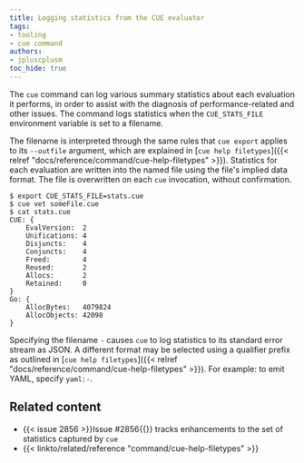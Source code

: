 ```yaml
---
title: Logging statistics from the CUE evaluator
tags:
- tooling
- cue command
authors:
- jpluscplusm
toc_hide: true
---
```


The `cue` command can log various summary statistics about each evaluation it
performs, in order to assist with the diagnosis of performance-related and
other issues. The command logs statistics when the `CUE_STATS_FILE` environment
variable is set to a filename.

The filename is interpreted through the same rules that `cue export` applies to
its `--outfile` argument, which are explained in
[`cue help filetypes`]({{< relref "docs/reference/command/cue-help-filetypes" >}}).
Statistics for each evaluation are written into the named file using the file's
implied data format.
The file is overwritten on each `cue` invocation, without confirmation.

```text { title="TERMINAL" type="terminal" codeToCopy="ZXhwb3J0IENVRV9TVEFUU19GSUxFPXN0YXRzLmN1ZQpjdWUgdmV0IHNvbWVGaWxlLmN1ZQpjYXQgc3RhdHMuY3Vl" }
$ export CUE_STATS_FILE=stats.cue
$ cue vet someFile.cue
$ cat stats.cue
CUE: {
	EvalVersion:  2
	Unifications: 4
	Disjuncts:    4
	Conjuncts:    4
	Freed:        4
	Reused:       2
	Allocs:       2
	Retained:     0
}
Go: {
	AllocBytes:   4079824
	AllocObjects: 42098
}
```

Specifying the filename `-` causes `cue` to log statistics to its standard error stream as JSON.
A different format may be selected using a qualifier prefix as outlined in
[`cue help filetypes`]({{< relref "docs/reference/command/cue-help-filetypes" >}}).
For example: to emit YAML, specify `yaml:-`.

<!-- TODO: what do the emitted stats mean?
## Interpreting the statistics
-->

## Related content

- {{< issue 2856 >}}Issue #2856{{</issue>}} tracks enhancements to the set of statistics captured by `cue`
- {{< linkto/related/reference "command/cue-help-filetypes" >}}
